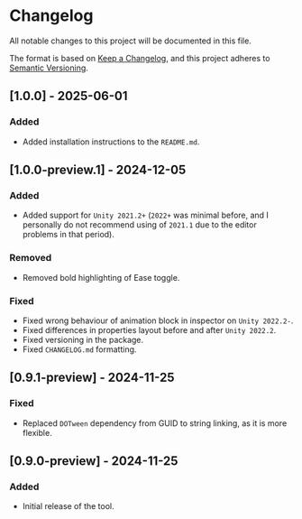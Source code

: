# Changelog

All notable changes to this project will be documented in this file.

The format is based on [Keep a Changelog](https://keepachangelog.com/),
and this project adheres to [Semantic Versioning](https://semver.org/).

## [1.0.0] - 2025-06-01
### Added
- Added installation instructions to the `README.md`.

## [1.0.0-preview.1] - 2024-12-05
### Added
- Added support for `Unity 2021.2+` (`2022+` was minimal before, and I personally do not recommend using of `2021.1` due to the editor problems in that period).

### Removed
- Removed bold highlighting of Ease toggle. 

### Fixed
- Fixed wrong behaviour of animation block in inspector on `Unity 2022.2-`.
- Fixed differences in properties layout before and after `Unity 2022.2`.
- Fixed versioning in the package.
- Fixed `CHANGELOG.md` formatting.

## [0.9.1-preview] - 2024-11-25
### Fixed
- Replaced `DOTween` dependency from GUID to string linking, as it is more flexible.

## [0.9.0-preview] - 2024-11-25
### Added
- Initial release of the tool.
